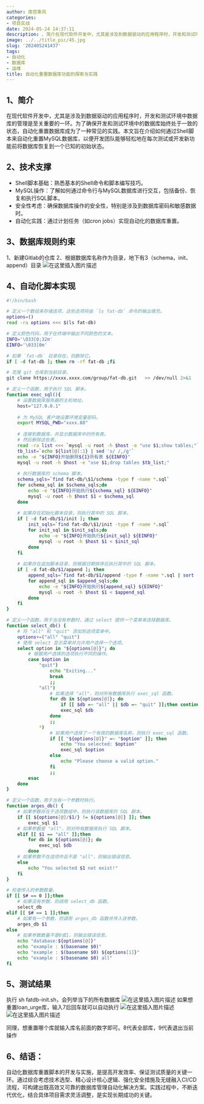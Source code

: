 ```yaml
---
author: 南宫乘风
categories:
- 项目实战
date: 2024-05-24 14:37:11
description: 、简介在现代软件开发中，尤其是涉及到数据驱动的应用程序时，开发和测试环境中数据库的管理是至关重要的一环。为了确保开发和测试环境中的数据库始终处于一致的状态，自动化重置数据库成为了一种常见的实践。本文旨。。。。。。。
image: ../../title_pic/45.jpg
slug: '202405241437'
tags:
- 自动化
- 数据库
- 运维
title: 自动化重置数据库功能的探索与实践
---
```


<!--more-->

## 1、简介
在现代软件开发中，尤其是涉及到数据驱动的应用程序时，开发和测试环境中数据库的管理是至关重要的一环。为了确保开发和测试环境中的数据库始终处于一致的状态，自动化重置数据库成为了一种常见的实践。本文旨在介绍如何通过Shell脚本来自动化重置MySQL数据库，以便开发团队能够轻松地在每次测试或开发新功能前将数据库恢复到一个已知的初始状态。
## 2、技术支撑
- Shell脚本基础：熟悉基本的Shell命令和脚本编写技巧。
- MySQL操作：了解如何通过命令行与MySQL数据库进行交互，包括备份、恢复和执行SQL脚本。
- 安全性考虑：确保数据库操作的安全性，特别是涉及到数据库密码和敏感数据时。
- 自动化实践：通过计划任务（如cron jobs）实现自动化的数据库重置。

## 3、数据库规则约束
1、新建Gitlab的仓库
2、根据数据库名称作为目录，地下有3（schema，init、append）目录
![在这里插入图片描述](../../image/cebebfeb1c9f4a71be85b85a6c41cd3f.png)

## 4、自动化脚本实现

```bash
#!/bin/bash

# 定义一个数组来存储选项，这些选项将由 `ls fat-db` 命令的输出填充。
options=()
read -ra options <<< $(ls fat-db)

# 定义颜色代码，用于在终端中输出不同颜色的文本。
INFO='\033[0;32m'
EINFO='\033[0m'

# 如果 `fat-db` 目录存在，则删除它。
if [ -d fat-db ]; then rm -rf fat-db ;fi

# 克隆 git 仓库到当前目录。
git clone https://xxxx.xxxx.com/group/fat-db.git   >> /dev/null 2>&1 

# 定义一个函数，用于执行 SQL 脚本。
function exec_sql(){
    # 设置数据库服务器的主机地址。
    host="127.0.0.1"
    
    # 为 MySQL 客户端设置环境变量密码。
    export MYSQL_PWD="xxxx.88"
    
    # 连接到数据库，并显示数据库中的所有表。
    # 然后删除这些表。
    read -ra list <<< `mysql -u root -h $host -e "use $1;show tables;"`
    tb_list=`echo ${list[@]:1} | sed 's/ /,/g'`
    echo -e "${INFO}开始删除${1}所有表 ${EINFO}"
    mysql -u root -h $host -e "use $1;drop tables $tb_list;"
    
    # 执行数据库的 schema 脚本。
    schema_sqls=`find fat-db/\$1/schema -type f -name *.sql`
    for schema_sql in $schema_sqls;do
        echo -e "${INFO}开始执行${schema_sql} ${EINFO}"
        mysql -u root -h $host $1 < $schema_sql
    done
    
    # 如果存在初始化脚本目录，则执行其中的 SQL 脚本。
    if [ -d fat-db/$1/init ]; then 
        init_sqls=`find fat-db/\$1/init -type f -name *.sql`
        for init_sql in $init_sqls;do
            echo -e "${INFO}开始执行${init_sql} ${EINFO}"
            mysql -u root -h $host $1 < $init_sql
        done
    fi
    
    # 如果存在追加脚本目录，则根据日期排序后执行其中的 SQL 脚本。
    if [ -d fat-db/$1/append ]; then 
        append_sqls=`find fat-db/$1/append -type f -name *.sql | sort -t '/' -k 4`
        for append_sql in $append_sqls;do
            echo -e "${INFO}开始执行${append_sql} ${EINFO}"
            mysql -u root -h $host $1 < $append_sql
        done
    fi
}

# 定义一个函数，用于当没有参数时，通过 select 提供一个菜单来选择数据库。
function select_db() {
    # 将 "all" 和 "quit" 添加到选项菜单中。
    options+=("all" "quit")
    # 使用 select 显示菜单并允许用户选择一个选项。
    select option in "${options[@]}"; do
        # 根据用户选择的选项执行不同的操作。
        case $option in
            "quit")
                echo "Exiting..."
                break
                ;;
            "all")
                # 如果选择 "all"，则对所有数据库执行 exec_sql 函数。
                for db in ${options[@]}; do
                    if [[ $db =~ "all" || $db =~ "quit" ]];then continue ;fi
                    exec_sql $db
                done
                ;;
            *)
                # 如果用户选择了一个有效的数据库名称，则执行 exec_sql 函数。
                if [[ "${options[@]}" =~ "$option" ]]; then
                    echo "You selected: $option"
                    exec_sql $option
                else
                    echo "Please choose a valid option."
                fi
                ;;
        esac
    done
}

# 定义一个函数，用于当有一个参数时执行。
function arges_db() {
    # 如果参数存在于选项数组中，则执行该数据库的 SQL 脚本。
    if [[ ${options[@]/$1/} != ${options[@]} ]]; then
        exec_sql $1
    # 如果参数是 "all"，则对所有数据库执行 SQL 脚本。
    elif [[ $1 == "all" ]];then
        for db in ${options[@]}; do
            exec_sql $db
        done
    # 如果参数不在选项中且不是 "all"，则输出错误信息。
    else
        echo "You selected $1 not exist!"
    fi
}

# 检查传入的参数数量。
if [[ $# == 0 ]];then
    # 如果没有参数，则调用 select_db 函数。
    select_db
elif [[ $# == 1 ]];then
    # 如果有一个参数，则调用 arges_db 函数并传入该参数。
    arges_db $1
else
    # 如果参数数量不是0或1，则输出错误信息。
    echo "database:${options[@]}"
    echo "example : $(basename $0)"
    echo "example : $(basename $0) ${options[1]}"
    echo "example : $(basename $0) all"
fi
```

## 5、测试结果
执行 sh fatdb-init.sh，会列举当下的所有数据库
![在这里插入图片描述](../../image/574fc230ffce4238bc92bd6cd4b72f17.png)
如果想重置loan_urge库，输入7后回车就可以自动执行
![在这里插入图片描述](../../image/8b1f4fd439fd4a8e800a6202ec58c586.png)
![在这里插入图片描述](../../image/f3d4dce6ee1c403fb49aaf77c0841025.png)

同理，想重置哪个库就输入库名前面的数字即可。8代表全部库，9代表退出当前操作


## 6、**结语：**
自动化数据库重置脚本的开发与实施，是提高开发效率、保证测试质量的关键一环。通过综合考虑技术选型、精心设计核心逻辑、强化安全措施及无缝融入CI/CD流程，可构建出既高效又可靠的数据库管理自动化解决方案。实践过程中，不断迭代优化，结合具体项目需求灵活调整，是实现长期成功的关键。
